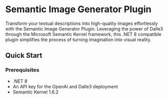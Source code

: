 # Semantic Image Generator Plugin  
  
Transform your textual descriptions into high-quality images effortlessly with the Semantic Image Generator Plugin. Leveraging the power of Dalle3 through the Microsoft Semantic Kernel framework, this .NET 8 compatible plugin simplifies the process of turning imagination into visual reality.  
  
## Quick Start  
  
### Prerequisites  
- .NET 8  
- An API key for the OpenAI and Dalle3 deployment
- Semantic Kernel 1.6.2
